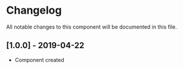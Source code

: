 # Changelog
All notable changes to this component will be documented in this file.

## [1.0.0] - 2019-04-22
- Component created

